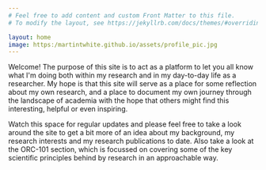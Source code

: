 ```yaml
---
# Feel free to add content and custom Front Matter to this file.
# To modify the layout, see https://jekyllrb.com/docs/themes/#overriding-theme-defaults

layout: home
image: https:/martintwhite.github.io/assets/profile_pic.jpg
---
```


Welcome! The purpose of this site is to act as a platform to let you all know what I'm doing both within my research and in my day-to-day life as a researcher. My hope is that this site will serve as a place for some reflection about my own research, and  a place to document my own journey through the landscape of academia with the hope that others might find this interesting, helpful or even inspiring.

Watch this space for regular updates and please feel free to take a look around the site to get a bit more of an idea about my background, my research interests and my research publications to date. Also take a look at the ORC-101 section, which is focussed on covering some of the key scientific principles behind by research in an approachable way.